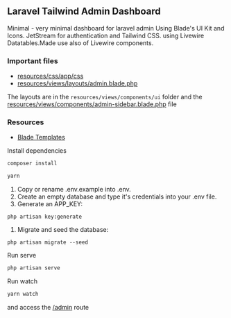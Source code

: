 ## Laravel Tailwind Admin  Dashboard
Minimal - very minimal dashboard for laravel admin Using Blade's UI Kit and Icons. JetStream for authentication and Tailwind CSS. using Livewire Datatables.Made use also of Livewire components.



### Important files

 - [resources/css/app/css](\resources\css\app.css)
 - [resources/views/layouts/admin.blade.php](\resources\views\layouts\admin.blade.php)

The layouts are in the ```resources/views/components/ui``` folder and the [resources/views/components/admin-sidebar.blade.php](\resources\views\components\admin-sidebar.blade.php) file

### Resources
 - [Blade Templates](https://laravel.com/docs/8.x/blade.html)


Install dependencies
 ```bash
 composer install
 ```
 ```bash
 yarn
 ```
1. Copy or rename .env.example into .env.
2. Create an empty database and type it's credentials into your .env file.
3. Generate an APP_KEY:

```
php artisan key:generate
```

1. Migrate and seed the database:

```
php artisan migrate --seed
```



 Run serve

 ```bash
 php artisan serve
 ```
 Run watch
 ```bash
 yarn watch
 ```
and access the [/admin](http://localhost:3000/admin) route
